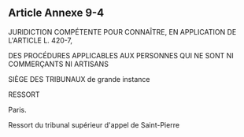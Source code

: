 Article Annexe 9-4
----
JURIDICTION COMPÉTENTE POUR CONNAÎTRE, EN APPLICATION DE L'ARTICLE L. 420-7,


DES PROCÉDURES APPLICABLES AUX PERSONNES QUI NE SONT NI COMMERÇANTS NI ARTISANS

SIÈGE DES TRIBUNAUX de grande instance


RESSORT

Paris.

Ressort du tribunal supérieur d'appel de Saint-Pierre
